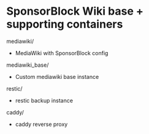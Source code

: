 # SponsorBlock Wiki base + supporting containers

mediawiki/
  - MediaWiki with SponsorBlock config

mediawiki_base/
  - Custom mediawiki base instance

restic/
  - restic backup instance

caddy/
  - caddy reverse proxy